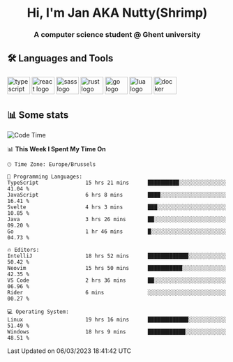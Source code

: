 <h1 align="center">Hi, I'm Jan AKA Nutty(Shrimp)</h1>
<h3 align="center">A computer science student @ Ghent university</h3>

<h2 align="left">🛠️ Languages and Tools</h2>

###

<div align="left">
  <img src="https://cdn.jsdelivr.net/gh/devicons/devicon/icons/typescript/typescript-original.svg" height="40" width="52" alt="typescript logo"  />
  <img src="https://cdn.jsdelivr.net/gh/devicons/devicon/icons/react/react-original.svg" height="40" width="52" alt="react logo"  />
  <img src="https://cdn.jsdelivr.net/gh/devicons/devicon/icons/sass/sass-original.svg" height="40" width="52" alt="sass logo"  />
  <img src="https://cdn.jsdelivr.net/gh/devicons/devicon/icons/rust/rust-plain.svg" height="40" width="52" alt="rust logo"  />
  <img src="https://cdn.jsdelivr.net/gh/devicons/devicon/icons/go/go-original.svg" height="40" width="52" alt="go logo"  />
  <img src="https://cdn.jsdelivr.net/gh/devicons/devicon/icons/lua/lua-original.svg" height="40" width="52" alt="lua logo"  />
  <img src="https://cdn.jsdelivr.net/gh/devicons/devicon/icons/docker/docker-original.svg" height="40" width="52" alt="docker logo"  />
</div>

<h2>📊 Some stats</h2>

<!--START_SECTION:waka-->
![Code Time](http://img.shields.io/badge/Code%20Time-2%2C760%20hrs%2042%20mins-blue)

📊 **This Week I Spent My Time On** 

```text
🕑︎ Time Zone: Europe/Brussels

💬 Programming Languages: 
TypeScript               15 hrs 21 mins      ██████████░░░░░░░░░░░░░░░   41.04 % 
JavaScript               6 hrs 8 mins        ████░░░░░░░░░░░░░░░░░░░░░   16.41 % 
Svelte                   4 hrs 3 mins        ███░░░░░░░░░░░░░░░░░░░░░░   10.85 % 
Java                     3 hrs 26 mins       ██░░░░░░░░░░░░░░░░░░░░░░░   09.20 % 
Go                       1 hr 46 mins        █░░░░░░░░░░░░░░░░░░░░░░░░   04.73 % 

🔥 Editors: 
IntelliJ                 18 hrs 52 mins      █████████████░░░░░░░░░░░░   50.42 % 
Neovim                   15 hrs 50 mins      ███████████░░░░░░░░░░░░░░   42.35 % 
VS Code                  2 hrs 36 mins       ██░░░░░░░░░░░░░░░░░░░░░░░   06.96 % 
Rider                    6 mins              ░░░░░░░░░░░░░░░░░░░░░░░░░   00.27 % 

💻 Operating System: 
Linux                    19 hrs 16 mins      █████████████░░░░░░░░░░░░   51.49 % 
Windows                  18 hrs 9 mins       ████████████░░░░░░░░░░░░░   48.51 % 
```


 Last Updated on 06/03/2023 18:41:42 UTC
<!--END_SECTION:waka-->
